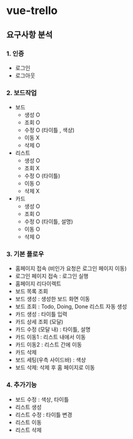 # vue-trello
## 요구사항 분석
### 1. 인증
* 로그인
* 로그아웃

### 2. 보드작업
* 보드
	- 생성 O
	- 조회 O
	- 수정 O (타이틀 , 색상)
	- 이동 X
	- 삭제 O
* 리스트
	- 생성 O
	- 조회 X
	- 수정 O (타이틀)
	- 이동 O
	- 삭제 X
* 카드
	- 생성 O
	- 조회 O
	- 수정 O (타이틀, 설명)
	- 이동 O
	- 삭제 O

### 3. 기본 플로우
* 홈페이지 접속 (비인가 요청은 로그인 페이지 이동)
* 로그인 페이지 접속 : 로그인 실행
* 홈페이지 리다이렉트
* 보드 목록 조회
* 보드 생성 : 생성한 보드 화면 이동
* 보드 조회 : Todo, Doing, Done 리스트 자동 생성
* 카드 생성 : 타이틀 입력
* 카드 상세 조회 (모달)
* 카드 수정 (모달 내) : 타이틀, 설명
* 카드 이동1 : 리스트 내에서 이동
* 카드 이동2 : 리스트 간에 이동
* 카드 삭제
* 보드 세팅(우측 사이드바) : 색상
* 보드 삭제: 삭제 후 홈 페이지로 이동

### 4. 추가기능
* 보드 수정 : 색상, 타이틀
* 리스트 생성
* 리스트 수정 : 타이틀 변경
* 리스트 이동
* 리스트 삭제

